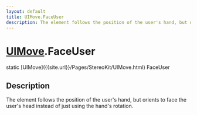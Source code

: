 ```yaml
---
layout: default
title: UIMove.FaceUser
description: The element follows the position of the user's hand, but orients to face the user's head instead of just using the hand's rotation.
---
```

# [UIMove]({{site.url}}/Pages/StereoKit/UIMove.html).FaceUser

<div class='signature' markdown='1'>
static [UIMove]({{site.url}}/Pages/StereoKit/UIMove.html) FaceUser
</div>

## Description
The element follows the position of the user's hand, but
orients to face the user's head instead of just using the hand's
rotation.

